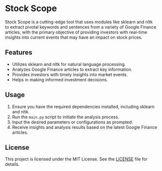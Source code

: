 # Stock Scope

Stock Scope is a cutting-edge tool that uses modules like sklearn and nltk to extract pivotal keywords and sentences from a variety of Google Finance articles, with the primary objective of providing investors with real-time insights into current events that may have an impact on stock prices.

## Features

- Utilizes sklearn and nltk for natural language processing.
- Analyzes Google Finance articles to extract key information.
- Provides investors with timely insights into market events.
- Helps in making informed investment decisions.

## Usage

1. Ensure you have the required dependencies installed, including sklearn and nltk.
2. Run the `main.py` script to initiate the analysis process.
3. Input the desired parameters or configurations as prompted.
4. Receive insights and analysis results based on the latest Google Finance articles.

## License

This project is licensed under the MIT License. See the [LICENSE](LICENSE) file for details.

